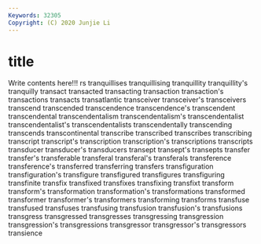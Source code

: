 ```yaml
---
Keywords: 32305
Copyright: (C) 2020 Junjie Li
---
```


# title

Write contents here!!!
rs 
tranquillises
tranquillising 
tranquillity 
tranquillity's 
tranquilly 
transact 
transacted 
transacting 
transaction 
transaction's 
transactions
transacts 
transatlantic 
transceiver 
transceiver's 
transceivers 
transcend 
transcended 
transcendence 
transcendence's 
transcendent
transcendental 
transcendentalism 
transcendentalism's 
transcendentalist 
transcendentalist's 
transcendentalists 
transcendentally 
transcending 
transcends 
transcontinental
transcribe 
transcribed 
transcribes 
transcribing 
transcript 
transcript's 
transcription 
transcription's 
transcriptions 
transcripts
transducer 
transducer's 
transducers 
transept 
transept's 
transepts 
transfer 
transfer's 
transferable 
transferal
transferal's 
transferals 
transference 
transference's 
transferred 
transferring 
transfers 
transfiguration 
transfiguration's 
transfigure
transfigured 
transfigures 
transfiguring 
transfinite 
transfix 
transfixed 
transfixes 
transfixing 
transfixt 
transform
transform's 
transformation 
transformation's 
transformations 
transformed 
transformer 
transformer's 
transformers 
transforming 
transforms
transfuse 
transfused 
transfuses 
transfusing 
transfusion 
transfusion's 
transfusions 
transgress 
transgressed 
transgresses
transgressing 
transgression 
transgression's 
transgressions 
transgressor 
transgressor's 
transgressors 
transience 
